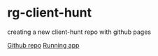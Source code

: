 # rg-client-hunt
creating a new client-hunt repo with github pages

[Github repo](https://github.com/Ravichanderreddy-goli/rg-client-hunt)
[Running app](https://ravichanderreddy-goli.github.io/rg-client-hunt/)
